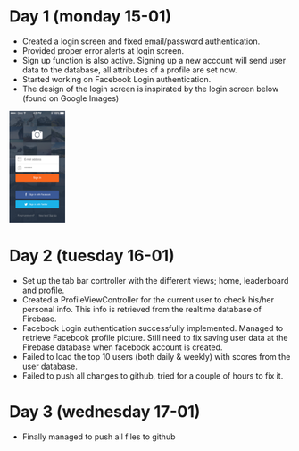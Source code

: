 # Day 1 (monday 15-01)
* Created a login screen and fixed email/password authentication. 
* Provided proper error alerts at login screen.
* Sign up function is also active. Signing up a new account will send user data to the database, all attributes of a profile are set now.
* Started working on Facebook Login authentication.
* The design of the login screen is inspirated by the login screen below (found on Google Images)

<img src="https://github.com/robdekker/triviapp/blob/master/doc/processbook_image1.jpg" alt="login screen inspiration" width="100" height="200">

# Day 2 (tuesday 16-01)
* Set up the tab bar controller with the different views; home, leaderboard and profile.
* Created a ProfileViewController for the current user to check his/her personal info. This info is retrieved from the realtime database of Firebase.
* Facebook Login authentication successfully implemented. Managed to retrieve Facebook profile picture. Still need to fix saving user data at the Firebase database when facebook account is created.
* Failed to load the top 10 users (both daily & weekly) with scores from the user database.
* Failed to push all changes to github, tried for a couple of hours to fix it.

# Day 3 (wednesday 17-01)
* Finally managed to push all files to github
